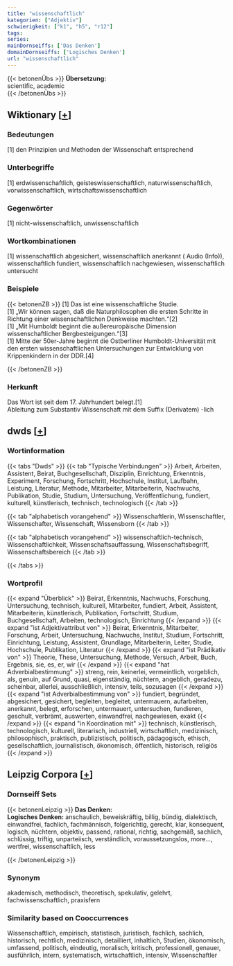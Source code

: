 ```yaml
---
title: "wissenschaftlich"
kategorien: ["Adjektiv"]
schwierigkeit: ["k1", "h5", "r12"]
tags:
series:
mainDornseiffs: ['Das Denken']
domainDornseiffs: ['Logisches Denken']
url: "wissenschaftlich"
---
```


{{< betonenÜbs >}}
**Übersetzung:**  
scientific, academic  
{{< /betonenÜbs >}}

## Wiktionary [[+](https://de.wiktionary.org/wiki/wissenschaftlich)]

### Bedeutungen
[1] den Prinzipien und Methoden der Wissenschaft entsprechend  

### Unterbegriffe
[1] erdwissenschaftlich, geisteswissenschaftlich, naturwissenschaftlich, vorwissenschaftlich, wirtschaftswissenschaftlich  

### Gegenwörter
[1] nicht-wissenschaftlich, unwissenschaftlich  

### Wortkombinationen
[1] wissenschaftlich abgesichert, wissenschaftlich anerkannt ( Audio (Info)), wissenschaftlich fundiert, wissenschaftlich nachgewiesen, wissenschaftlich untersucht  

### Beispiele
{{< betonenZB >}}
[1] Das ist eine wissenschaftliche Studie.  
[1] „Wir können sagen, daß die Naturphilosophen die ersten Schritte in Richtung einer wissenschaftlichen Denkweise machten.“[2]  
[1] „Mit Humboldt beginnt die außereuropäische Dimension wissenschaftlicher Bergbesteigungen.“[3]  
[1] Mitte der 50er-Jahre beginnt die Ostberliner Humboldt-Universität mit den ersten wissenschaftlichen Untersuchungen zur Entwicklung von Krippenkindern in der DDR.[4]  

{{< /betonenZB >}}
### Herkunft
Das Wort ist seit dem 17. Jahrhundert belegt.[1]  
Ableitung zum Substantiv Wissenschaft mit dem Suffix (Derivatem) -lich  



## dwds [[+](https://www.dwds.de/wb/wissenschaftlich)]

### Wortinformation
{{< tabs "Dwds" >}}
{{< tab "Typische Verbindungen" >}}
Arbeit, Arbeiten, Assistent, Beirat, Buchgesellschaft, Disziplin, Einrichtung, Erkenntnis, Experiment, Forschung, Fortschritt, Hochschule, Institut, Laufbahn, Leistung, Literatur, Methode, Mitarbeiter, Mitarbeiterin, Nachwuchs, Publikation, Studie, Studium, Untersuchung, Veröffentlichung, fundiert, kulturell, künstlerisch, technisch, technologisch
{{< /tab >}}

{{< tab "alphabetisch vorangehend" >}}
Wissenschaftlerin, Wissenschaftler, Wissenschafter, Wissenschaft, Wissensborn
{{< /tab >}}

{{< tab "alphabetisch vorangehend" >}}
wissenschaftlich-technisch, Wissenschaftlichkeit, Wissenschaftsauffassung, Wissenschaftsbegriff, Wissenschaftsbereich
{{< /tab >}}

{{< /tabs >}}

### Wortprofil
{{< expand "Überblick" >}} Beirat, Erkenntnis, Nachwuchs, Forschung, Untersuchung, technisch, kulturell, Mitarbeiter, fundiert, Arbeit, Assistent, Mitarbeiterin, künstlerisch, Publikation, Fortschritt, Studium, Buchgesellschaft, Arbeiten, technologisch, Einrichtung {{< /expand >}}
{{< expand "ist Adjektivattribut von" >}} Beirat, Erkenntnis, Mitarbeiter, Forschung, Arbeit, Untersuchung, Nachwuchs, Institut, Studium, Fortschritt, Einrichtung, Leistung, Assistent, Grundlage, Mitarbeiterin, Leiter, Studie, Hochschule, Publikation, Literatur {{< /expand >}}
{{< expand "ist Prädikativ von" >}} Theorie, These, Untersuchung, Methode, Versuch, Arbeit, Buch, Ergebnis, sie, es, er, wir {{< /expand >}}
{{< expand "hat Adverbialbestimmung" >}} streng, rein, keinerlei, vermeintlich, vorgeblich, als, genuin, auf Grund, quasi, eigenständig, nüchtern, angeblich, geradezu, scheinbar, allerlei, ausschließlich, intensiv, teils, sozusagen {{< /expand >}}
{{< expand "ist Adverbialbestimmung von" >}} fundiert, begründet, abgesichert, gesichert, begleiten, begleitet, untermauern, aufarbeiten, anerkannt, belegt, erforschen, untermauert, untersuchen, fundieren, geschult, verbrämt, auswerten, einwandfrei, nachgewiesen, exakt {{< /expand >}}
{{< expand "in Koordination mit" >}} technisch, künstlerisch, technologisch, kulturell, literarisch, industriell, wirtschaftlich, medizinisch, philosophisch, praktisch, publizistisch, politisch, pädagogisch, ethisch, gesellschaftlich, journalistisch, ökonomisch, öffentlich, historisch, religiös {{< /expand >}}

## Leipzig Corpora [[+](https://corpora.uni-leipzig.de/en/res?word=wissenschaftlich&corpusId=deu_newscrawl-public_2018)]

### Dornseiff Sets
{{< betonenLeipzig >}}
**Das Denken:**  
**Logisches Denken:** anschaulich, beweiskräftig, billig, bündig, dialektisch, einwandfrei, fachlich, fachmännisch, folgerichtig, gerecht, klar, konsequent, logisch, nüchtern, objektiv, passend, rational, richtig, sachgemäß, sachlich, schlüssig, triftig, unparteiisch, verständlich, voraussetzungslos, more..., wertfrei, wissenschaftlich, less  

{{< /betonenLeipzig >}}

### Synonym
akademisch, methodisch, theoretisch, spekulativ, gelehrt, fachwissenschaftlich, praxisfern


### Similarity based on Cooccurrences
Wissenschaftlich, empirisch, statistisch, juristisch, fachlich, sachlich, historisch, rechtlich, medizinisch, detailliert, inhaltlich, Studien, ökonomisch, umfassend, politisch, eindeutig, moralisch, kritisch, professionell, genauer, ausführlich, intern, systematisch, wirtschaftlich, intensiv, Wissenschaftler

